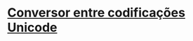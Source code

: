 # [Conversor entre codificações Unicode](https://www.inf.puc-rio.br/~inf1018/2024.2/trabs/t1/trab1-20242.html)


